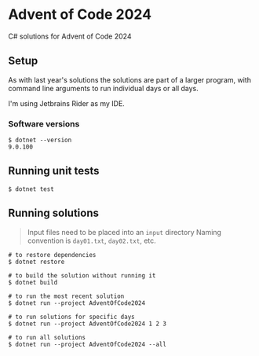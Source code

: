 # Advent of Code 2024

C# solutions for Advent of Code 2024

## Setup

As with last year's solutions the solutions are part of a larger program, with command line arguments to run individual days or all days.

I'm using Jetbrains Rider as my IDE.

### Software versions

```shell
$ dotnet --version
9.0.100
```

## Running unit tests

```shell
$ dotnet test
```

## Running solutions

> Input files need to be placed into an `input` directory
> Naming convention is `day01.txt`, `day02.txt`, etc.

```shell
# to restore dependencies
$ dotnet restore

# to build the solution without running it
$ dotnet build

# to run the most recent solution
$ dotnet run --project AdventOfCode2024

# to run solutions for specific days
$ dotnet run --project AdventOfCode2024 1 2 3

# to run all solutions
$ dotnet run --project AdventOfCode2024 --all
```
